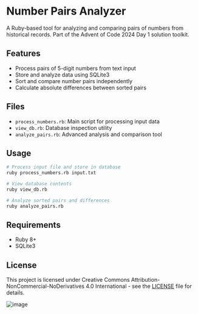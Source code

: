 # Number Pairs Analyzer

A Ruby-based tool for analyzing and comparing pairs of numbers from historical records. Part of the Advent of Code 2024 Day 1 solution toolkit.

## Features
- Process pairs of 5-digit numbers from text input
- Store and analyze data using SQLite3
- Sort and compare number pairs independently
- Calculate absolute differences between sorted pairs

## Files
- `process_numbers.rb`: Main script for processing input data
- `view_db.rb`: Database inspection utility
- `analyze_pairs.rb`: Advanced analysis and comparison tool

## Usage
```bash
# Process input file and store in database
ruby process_numbers.rb input.txt

# View database contents
ruby view_db.rb

# Analyze sorted pairs and differences
ruby analyze_pairs.rb
```

## Requirements
- Ruby 8+
- SQLite3

## License
This project is licensed under Creative Commons Attribution-NonCommercial-NoDerivatives 4.0 International - see the [LICENSE](LICENSE) file for details.

![image](https://github.com/user-attachments/assets/2502e4f7-5867-4559-b531-33d3a1f4a1b1)
